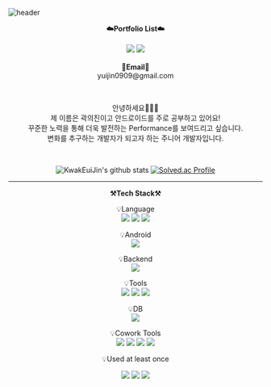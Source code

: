 ![header](https://capsule-render.vercel.app/api?type=Waving&color=83D821&height=300&section=header&text=Android%20Developer&fontAlignY=40&fontColor=ffffff&fontSize=90&desc=KEJ%20PROGRAMER&descSize=30&descAlign=80&descAlignY=63)


<p align="center">
    <Strong>☁️Portfolio List☁️</Strong><br><br>
    <a href="https://kwakeuijin-programing-study.tistory.com/" target="_blank"><img src="https://img.shields.io/badge/Tistory-535D6C?style=flat-square&logo=Tistory&logoColor=white"/></a>
 <a href="https://www.instagram.com/dev.kej23/" target="_blank"><img src="https://img.shields.io/badge/Instagram-E4405F?style=flat-square&logo=Instagram&logoColor=white"/></a>
<br><br>
<Strong>📧Email📧</Strong><br>yuijin0909@gmail.com<br>
</p>

<br>


<p align="center">
안녕하세요🧑🏻‍💻<br>
제 이름은 곽의진이고 안드로이드를 주로 공부하고 있어요!<br>
꾸준한 노력을 통해 더욱 발전하는 Performance를 보여드리고 싶습니다.<br>
변화를 추구하는 개발자가 되고자 하는 주니어 개발자입니다.
</p>

<br>

<div align="center">
    
![KwakEuiJin's github stats](https://github-readme-stats-sigma-five.vercel.app/api?username=KwakEuiJin&show_icons=true)
[![Solved.ac Profile](http://mazassumnida.wtf/api/v2/generate_badge?boj=yuijin)](https://solved.ac/yuijin/)
    
</div>



--------------

<p align="center">
    <Strong>⚒️Tech Stack⚒️</Strong><br>
</p>

<p align="center" display="inline-block">
    💡Language <br>
    <img src="https://img.shields.io/badge/Kotlin-7F52FF?style=for-the-badge&logo=Kotlin&logoColor=white">
    <img src="https://img.shields.io/badge/JAVA-FC4C02?style=for-the-badge&logo=Java&logoColor=white"> 
    <img src="https://img.shields.io/badge/Python-3776AB?style=for-the-badge&logo=Python&logoColor=white">
</p>
<p align="center" display="inline-block">
    💡Android <br>
    <img src="https://img.shields.io/badge/Android-3DDC84?style=for-the-badge&logo=Android&logoColor=white">
</p>
<p align="center" display="inline-block">
    💡Backend <br>
    <img src="https://img.shields.io/badge/Spring-6DB33F?style=for-the-badge&logo=Spring&logoColor=white">
</p>
<p align="center" display="inline-block">
    💡Tools <br>
    <img src="https://img.shields.io/badge/Android Studio-3DDC84?style=for-the-badge&logo=Android Studio&logoColor=white">
    <img src="https://img.shields.io/badge/PyCharm-000000?style=for-the-badge&logo=PyCharm&logoColor=white"> 
    <img src="https://img.shields.io/badge/IntelliJ-000000?style=for-the-badge&logo=IntelliJ IDEA&logoColor=white"> 
</p>
<p align="center" display="inline-block">
    💡DB <br>
    <img src="https://img.shields.io/badge/mysql-4479A1?style=for-the-badge&logo=mysql&logoColor=white">
</p>
<p align="center" display="inline-block">
    💡Cowork Tools <br>
    <img src="https://img.shields.io/badge/Github-000000?style=for-the-badge&logo=github&logoColor=white">
    <img src="https://img.shields.io/badge/Notion-000000?style=for-the-badge&logo=notion&logoColor=white">
    <img src="https://img.shields.io/badge/Slack-4A154B?style=for-the-badge&logo=slack&logoColor=white">
    <img src="https://img.shields.io/badge/Figma-F24E1E?style=for-the-badge&logo=figma&logoColor=white">
</p>

<p align="center">
    💡Used at least once
</p>
<p align="center" display="inline-block">
  <img src="https://img.shields.io/badge/javascript-F7DF1E?style=for-the-badge&logo=javascript&logoColor=black">
  <img src="https://img.shields.io/badge/css-1572B6?style=for-the-badge&logo=css3&logoColor=white">
  <img src="https://img.shields.io/badge/html-E34F26?style=for-the-badge&logo=html5&logoColor=white">
</p>
<br>






